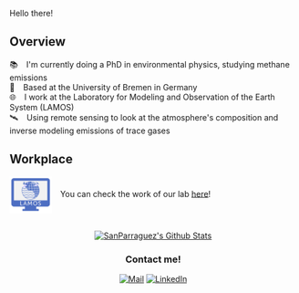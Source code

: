 Hello there!

## Overview

<p>
📚 &ensp; I'm currently doing a PhD in environmental physics, studying methane emissions <br>
🏰 &ensp; Based at the University of Bremen in Germany <br>
🌐 &ensp; I work at the Laboratory for Modeling and Observation of the Earth System (LAMOS) <br>
🛰️ &ensp; Using remote sensing to look at the atmosphere's composition and inverse modeling emissions of trace gases <br>
</p>

<!-- Repo info cards - https://github.com/anuraghazra/github-readme-stats -->
<!--
<h3> Relevant repositories </h3>

  <div align="center">
    <a href="https://github.com/SanParraguez/kintunwenu"><img width="278" src="https://denvercoder1-github-readme-stats.vercel.app/api/pin/?username=SanParraguez&repo=kintunwenu&theme=react&bg_color=1F222E&title_color=F85D7F&hide_border=true&icon_color=F8D866&show_icons=false" alt="kintunwenu"></a>
    <a href="https://github.com/SanParraguez/smoothn"><img width="278" src="https://denvercoder1-github-readme-stats.vercel.app/api/pin/?username=SanParraguez&repo=smoothn&theme=react&bg_color=1F222E&title_color=F85D7F&hide_border=true&icon_color=F8D866&show_icons=false" alt="readme-typing-svg"></a>
    <a href="https://github.com/SanParraguez/latex-templates"><img width="278" src="https://denvercoder1-github-readme-stats.vercel.app/api/pin?username=SanParraguez&repo=latex-templates&theme=react&bg_color=1F222E&title_color=F85D7F&hide_border=true&icon_color=F8D866&show_icons=false" alt="custom-icon-badges"></a>
  </div>
-->


## Workplace

<div>
<p> 
  <a href="https://www.iup.uni-bremen.de/lamos/index.html">
    <img align="center" height=64px src="lamos_logo.png"/></a>
  &ensp; You can check the work of our lab <a href="https://www.iup.uni-bremen.de/lamos/index.html">here</a>!
</p> 
</div>

## 

<!-- GITHUB STATISTICS -->
<!-- Stats cards - https://github.com/anuraghazra/github-readme-stats -->
<div align=center>
  <a href="https://github.com/anuraghazra/github-readme-stats">
    <img
         align="center" 
         src="https://github-readme-stats.vercel.app/api/?username=SanParraguez&theme=github_dark_dimmed&show_icons=true&line_height=22&hide_border=true&rank_icon=github&border_radius=9" 
         alt="SanParraguez's Github Stats" />
  </a>
</div>

<!--
<div>
  <a href="https://github.com/anuraghazra/github-readme-stats">
    <img
      align="center" 
      src="https://github-readme-stats.vercel.app/api/top-langs/?username=SanParraguez&langs_count=8&layout=compact&card_width=240&theme=react&hide_border=true&border_radius=6&bg_color=1F222E&title_color=F85D7F&icon_color=F8D866&hide=Jupyter%20Notebook" 
      alt="SanParraguez's Top Languages" />
  </a>
</div>
-->

<!-- CONTACT BADGES -->
<h3 align="center"> Contact me! </h3>

<div align="center">
    <a href="mailto:sanparra@uni-bremen.de"><img alt="Mail" src="https://img.shields.io/badge/Email-D14836?style=flat&logo=gmail&logoColor=white" height="22px" /></a>
    <a href="https://www.linkedin.com/in/santiago-parraguez/"><img alt="LinkedIn" src="https://img.shields.io/badge/Linkedin%20-%230077B5.svg?&style=flat&logo=linkedin&logoColor=white" height="22px" /></a>
</div>
